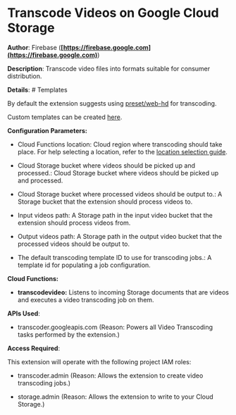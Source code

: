 # Transcode Videos on Google Cloud Storage

**Author**: Firebase (**[https://firebase.google.com](https://firebase.google.com)**)

**Description**: Transcode video files into formats suitable for consumer distribution.



**Details**: # Templates

By default the extension suggests using [preset/web-hd](https://cloud.google.com/transcoder/docs/concepts/overview#job_template) for transcoding.

Custom templates can be created [here](https://cloud.google.com/transcoder/docs/how-to/job-templates).




**Configuration Parameters:**

* Cloud Functions location: Cloud region where transcoding should take place. For help selecting a location, refer to the [location selection guide](https://firebase.google.com/docs/functions/locations).


* Cloud Storage bucket where videos should be picked up and processed.: Cloud Storage bucket where videos should be picked up and processed.


* Cloud Storage bucket where processed videos should be output to.: A Storage bucket that the extension should process videos to.


* Input videos path: A Storage path in the input video bucket that the extension should process videos from.


* Output videos path: A Storage path in the output video bucket that the processed videos should be output to.


* The default transcoding template ID to use for transcoding jobs.: A template id for populating a job configuration.




**Cloud Functions:**

* **transcodevideo:** Listens to incoming Storage documents that are videos and executes a video transcoding job on them.



**APIs Used**:

* transcoder.googleapis.com (Reason: Powers all Video Transcoding tasks performed by the extension.)



**Access Required**:



This extension will operate with the following project IAM roles:

* transcoder.admin (Reason: Allows the extension to create video transcoding jobs.)

* storage.admin (Reason: Allows the extension to write to your Cloud Storage.)

